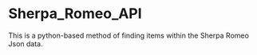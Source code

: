 # Sherpa_Romeo_API
This is a python-based method of finding items within the Sherpa Romeo Json data. 
